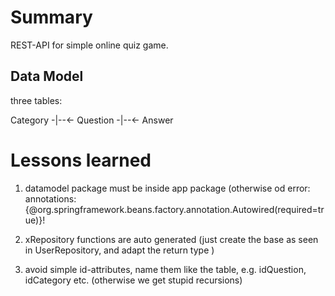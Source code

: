 # Summary

REST-API for simple online quiz game.

## Data Model

three tables:

Category -|--<- Question -|--<- Answer



# Lessons learned

1. datamodel package must be inside app package (otherwise od error: annotations: {@org.springframework.beans.factory.annotation.Autowired(required=true)}!

2. xRepository functions are auto generated (just create the base as seen in UserRepository, and adapt the return type )

3. avoid simple id-attributes, name them like  the table, e.g. idQuestion, idCategory etc. (otherwise we get stupid recursions)

